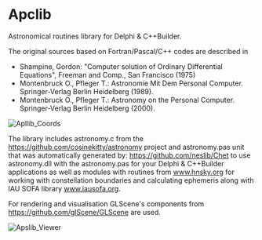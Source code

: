 # Apclib
Astronomical routines library for Delphi &amp; C++Builder.

The original sources based on Fortran/Pascal/C++ codes are described in
  - Shampine, Gordon: "Computer solution of Ordinary Differential Equations",
    Freeman and Comp., San Francisco (1975)
  - Montenbruck O., Pfleger T.: Astronomie Mit Dem Personal Computer.
    Springer-Verlag Berlin Heidelberg (1989).
  - Montenbruck O., Pfleger T.: Astronomy on the Personal Computer.
    Springer-Verlag Berlin Heidelberg (2000).
  
![Apllib_Coords](https://user-images.githubusercontent.com/28502873/230031149-b5a05606-2fbf-45a3-9828-3ca425338250.png)


The library includes astronomy.c from the https://github.com/cosinekitty/astronomy project
and astronomy.pas unit that was automatically generated by: https://github.com/neslib/Chet
to use astronomy.dll with the astronomy.pas for your Delphi & C++Builder applications
as well as modules with routines from www.hnsky.org for working with constellation boundaries 
and calculating ephemeris along with IAU SOFA library www.iausofa.org.

For rendering and visualisation GLScene's components 
from https://github.com/glScene/GLScene are used.

![Apslib_Viewer](https://user-images.githubusercontent.com/28502873/230031261-6ba99c95-f1f9-4715-b3c9-aff4a3aae568.png)


